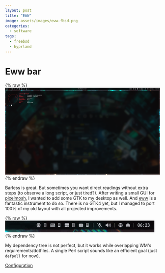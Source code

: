 ```yaml
---
layout: post
title: "EWW"
image: assets/images/eww-fbsd.png
categories:
  - software
tags:
  - freebsd
  - hyprland
---
```

# Eww bar

{% raw %}<img src="/assets/images/eww-fbsd.png" alt="Screenshot">{% endraw %}

Barless is great. But sometimes you want direct readings without extra steps (to observe a long script, or just tired?). After writing a small GUI for [pixelmosh](https://github.com/charlesrocket/pixelmosh), I wanted to add some GTK to my desktop as well. And [eww](https://github.com/elkowar/eww/) is a fantastic instrument to do so. There is no GTK4 yet, but I managed to port 100% of my old layout with all projected improvements.

{% raw %}<img src="/assets/images/eww-bar.gif" alt="Bar in action">{% endraw %}

My dependency tree is not perfect, but it works while overlapping WM's requirements/dotfiles. A single Perl script sounds like an efficient goal (just `defpoll` for now).

[Configuration](https://github.com/charlesrocket/dotfiles/tree/845efb7c27277346dc11bcdf3a002eafeff1de96/.config/eww)
